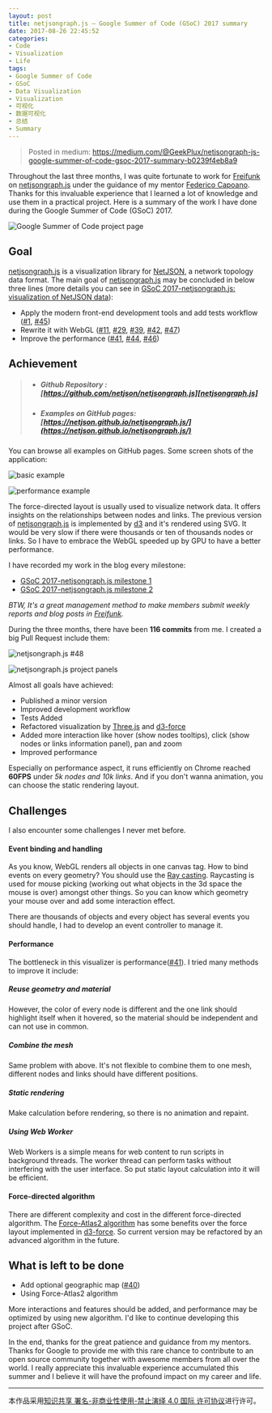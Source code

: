 ```yaml
---
layout: post
title: netjsongraph.js – Google Summer of Code (GSoC) 2017 summary
date: 2017-08-26 22:45:52
categories:
- Code
- Visualization
- Life
tags:
- Google Summer of Code
- GSoC
- Data Visualization
- Visualization
- 可视化
- 数据可视化
- 总结
- Summary
---
```


> Posted in medium: https://medium.com/@GeekPlux/netjsongraph-js-google-summer-of-code-gsoc-2017-summary-b0239f4eb8a9

Throughout the last three months, I was quite fortunate to work for [Freifunk][freifunk] on [netjsongraph.js][netjsongraph.js] under the guidance of my mentor [Federico Capoano](https://github.com/nemesisdesign). Thanks for this invaluable experience that I learned a lot of knowledge and use them in a practical project. Here is a summary of the work I have done during the Google Summer of Code (GSoC) 2017.

![Google Summer of Code project page](https://geekpluxblog.oss-cn-hongkong.aliyuncs.com/gsoc/project-page.png)

## Goal

[netjsongraph.js][netjsongraph.js] is a visualization library for [NetJSON](http://netjson.org/docs/what.html#what-is-netjson), a network topology data format. The main goal of [netjsongraph.js][netjsongraph.js] may be concluded in below three lines (more details you can see in [GSoC 2017-netjsongraph.js: visualization of NetJSON data](https://blog.freifunk.net/2017/05/30/gsoc-2017-netjsongraph-js-visualization-netjson-data/)):

- Apply the modern front-end development tools and add tests workflow ([#1](https://github.com/netjson/netjsongraph.js/issues/1), [#45](https://github.com/netjson/netjsongraph.js/issues/45))
- Rewrite it with WebGL ([#11](https://github.com/netjson/netjsongraph.js/issues/11), [#29](https://github.com/netjson/netjsongraph.js/issues/29), [#39](https://github.com/netjson/netjsongraph.js/issues/39), [#42](https://github.com/netjson/netjsongraph.js/issues/42), [#47](https://github.com/netjson/netjsongraph.js/issues/47))
- Improve the performance ([#41](https://github.com/netjson/netjsongraph.js/issues/41), [#44](https://github.com/netjson/netjsongraph.js/issues/44), [#46](https://github.com/netjson/netjsongraph.js/issues/46))

## Achievement

> - ##### Github Repository : [https://github.com/netjson/netjsongraph.js][netjsongraph.js]
> - ##### Examples on GitHub pages: [https://netjson.github.io/netjsongraph.js/](https://netjson.github.io/netjsongraph.js/)

You can browse all examples on GitHub pages. Some screen shots of the application:

![basic example](https://geekpluxblog.oss-cn-hongkong.aliyuncs.com/gsoc/basic-example.png)

![performance example](https://geekpluxblog.oss-cn-hongkong.aliyuncs.com/gsoc/performance-example.png)

The force-directed layout is usually used to visualize network data. It offers insights on the relationships between nodes and links. The previous version of [netjsongraph.js][netjsongraph.js] is implemented by [d3](https://d3js.org/) and it's rendered using SVG. It would be very slow if there were thousands or ten of thousands nodes or links. So I have to embrace the WebGL speeded up by GPU to have a better performance.

I have recorded my work in the blog every milestone:

- [GSoC 2017-netjsongraph.js milestone 1](https://blog.freifunk.net/2017/06/29/gsoc-2017-netjsongraph-js-milestone-1/)
- [GSoC 2017-netjsongraph.js milestone 2](https://blog.freifunk.net/2017/07/26/gsoc-2017-netjsongraph-js-milestone-2/)

_BTW, It's a great management method to make members submit weekly reports and blog posts in [Freifunk][freifunk]._

During the three months, there have been **116 commits** from me. I created a big Pull Request include them:

![netjsongraph.js #48](https://geekpluxblog.oss-cn-hongkong.aliyuncs.com/gsoc/merge-request.png)

![netjsongraph.js project panels](https://geekpluxblog.oss-cn-hongkong.aliyuncs.com/gsoc/project.png)

Almost all goals have achieved:

- Published a minor version
- Improved development workflow
- Tests Added
- Refactored visualization by [Three.js](https://threejs.org/) and [d3-force][d3-force]
- Added more interaction like hover (show nodes tooltips), click (show nodes or links information panel), pan and zoom
- Improved performance

Especially on performance aspect, it runs efficiently on Chrome reached **60FPS** under _5k nodes and 10k links_. And if you don't wanna animation, you can choose the static rendering layout.

## Challenges

I also encounter some challenges I never met before.

#### Event binding and handling

As you know, WebGL renders all objects in one canvas tag. How to bind events on every geometry? You should use the [Ray casting](https://en.wikipedia.org/wiki/Ray_casting). Raycasting is used for mouse picking (working out what objects in the 3d space the mouse is over) amongst other things. So you can know which geometry your mouse over and add some interaction effect.

There are thousands of objects and every object has several events you should handle, I had to develop an event controller to manage it.

#### Performance

The bottleneck in this visualizer is performance([#41](https://github.com/netjson/netjsongraph.js/issues/41)). I tried many methods to improve it include:

##### Reuse geometry and material

However, the color of every node is different and the one link should highlight itself when it hovered, so the material should be independent and can not use in common.

##### Combine the mesh

Same problem with above. It's not flexible to combine them to one mesh, different nodes and links should have different positions.

##### Static rendering

Make calculation before rendering, so there is no animation and repaint.

##### Using Web Worker

Web Workers is a simple means for web content to run scripts in background threads. The worker thread can perform tasks without interfering with the user interface. So put static layout calculation into it will be efficient.

#### Force-directed algorithm

There are different complexity and cost in the different force-directed algorithm. The [Force-Atlas2 algorithm](http://journals.plos.org/plosone/article?id=10.1371/journal.pone.0098679) has some benefits over the force layout implemented in [d3-force][d3-force]. So current version may be refactored by an advanced algorithm in the future.

## What is left to be done

- Add optional geographic map ([#40](https://github.com/netjson/netjsongraph.js/issues/40))
- Using Force-Atlas2 algorithm

More interactions and features should be added, and performance may be optimized by using new algorithm. I'd like to continue developing this project after GSoC.

In the end, thanks for the great patience and guidance from my mentors. Thanks for Google to provide me with this rare chance to contribute to an open source community together with awesome members from all over the world. I really appreciate this invaluable experience accumulated this summer and I believe it will have the profound impact on my career and life.

---

本作品采用[知识共享 署名-非商业性使用-禁止演绎 4.0 国际 许可协议](http://creativecommons.org/licenses/by-nc-nd/4.0/)进行许可。

[netjsongraph.js]: https://github.com/netjson/netjsongraph.js
[freifunk]: https://freifunk.net/
[d3-force]: https://github.com/d3/d3-force/
